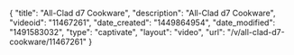 {
    "title": "All-Clad d7 Cookware",
    "description": "All-Clad d7 Cookware",
    "videoid": "11467261",
    "date_created": "1449864954",
    "date_modified": "1491583032",
    "type": "captivate",
    "layout": "video",
    "url": "\/v\/all-clad-d7-cookware\/11467261"
}